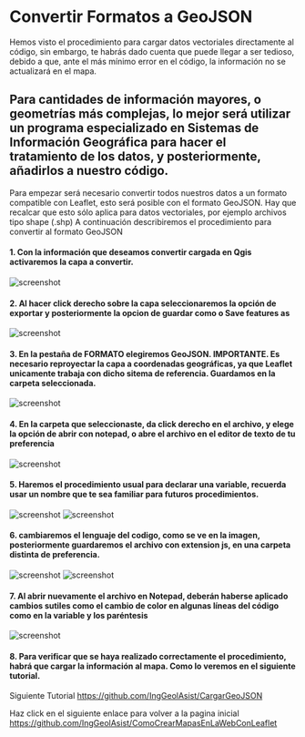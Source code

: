 # Convertir Formatos a GeoJSON
Hemos visto el procedimiento para cargar datos vectoriales directamente al código, sin embargo, te habrás dado cuenta que puede llegar a ser tedioso, debido a que, ante el más mínimo error en el código, la información no se actualizará en el mapa. 

## Para cantidades de información mayores, o geometrías más complejas, lo mejor será utilizar un programa especializado en Sistemas de Información Geográfica para hacer el tratamiento de los datos, y posteriormente, añadirlos a nuestro código. 

Para empezar será necesario convertir todos nuestros datos a un formato compatible con Leaflet, esto será posible con el formato GeoJSON. Hay que recalcar que esto sólo aplica para datos vectoriales, por ejemplo archivos tipo shape (.shp)
A continuación describiremos el procedimiento para convertir al formato GeoJSON

#### 1. Con la información que deseamos convertir cargada en Qgis activaremos la capa a convertir.
![screenshot](https://raw.githubusercontent.com/sampach95/ConvertirFormatosAGeoJSON/master/img/Imagen1.png )
#### 2. Al hacer click derecho sobre la capa seleccionaremos la opción de exportar y posteriormente la opcion de guardar como o Save features as
![screenshot](https://raw.githubusercontent.com/sampach95/ConvertirFormatosAGeoJSON/master/img/Imagen2.png )
#### 3. En la pestaña de FORMATO elegiremos GeoJSON. IMPORTANTE. Es necesario reproyectar la capa a coordenadas geográficas, ya que Leaflet unicamente trabaja con dicho sitema de referencia. Guardamos en la carpeta seleccionada.
![screenshot](https://raw.githubusercontent.com/sampach95/ConvertirFormatosAGeoJSON/master/img/Imagen3.png )
#### 4. En la carpeta que seleccionaste, da click derecho en el archivo, y elege la opción de abrir con notepad, o abre el archivo en el editor de texto de tu preferencia
![screenshot](https://raw.githubusercontent.com/sampach95/ConvertirFormatosAGeoJSON/master/img/Imagen4.png )
#### 5. Haremos el procedimiento usual para declarar una variable, recuerda usar un nombre que te sea familiar para futuros procedimientos.
![screenshot](https://raw.githubusercontent.com/sampach95/ConvertirFormatosAGeoJSON/master/img/Imagen5.png )
![screenshot](https://raw.githubusercontent.com/sampach95/ConvertirFormatosAGeoJSON/master/img/Imagen6.png )
#### 6. cambiaremos el lenguaje del codigo, como se ve en la imagen, posteriormente guardaremos el archivo con extension js, en una carpeta distinta de preferencia.
![screenshot](https://raw.githubusercontent.com/sampach95/ConvertirFormatosAGeoJSON/master/img/Imagen7.png )
![screenshot](https://raw.githubusercontent.com/sampach95/ConvertirFormatosAGeoJSON/master/img/Imagen8.png )
#### 7. Al abrir nuevamente el archivo en Notepad, deberán haberse aplicado cambios sutiles como el cambio de color en algunas líneas del código como en la variable y los paréntesis
![screenshot](https://raw.githubusercontent.com/sampach95/ConvertirFormatosAGeoJSON/master/img/Imagen9.png )
#### 8. Para verificar que se haya realizado correctamente el procedimiento, habrá que cargar la información al mapa. Como lo veremos en el siguiente tutorial.

Siguiente Tutorial https://github.com/IngGeolAsist/CargarGeoJSON

Haz click en el siguiente enlace para volver a la pagina inicial
https://github.com/IngGeolAsist/ComoCrearMapasEnLaWebConLeaflet



